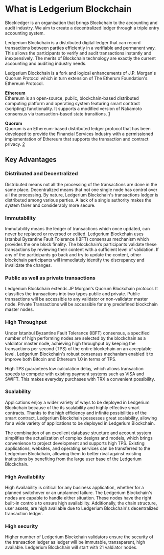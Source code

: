 # **What is Ledgerium Blockchain**
Blockledger is an organisation that brings Blockchain to the accounting and audit industry. We aim to create a decentralized ledger through a triple entry accounting system.

Ledgerium Blockchain is a distributed digital ledger that can record transactions between parties efficiently in a verifiable and permanent way. This allows the participants to verify and audit transactions instantly and inexpensively. The merits of Blockchain technology are exactly the current accounting and auditing industry needs. 

Ledgerium Blockchain is a fork and logical enhancements of J.P. Morgan's Quorum Protocol which in turn extension of The Etherum Foundation's Ethereum Protocol.   

**Ethereum**  
Ethereum is an open-source, public, blockchain-based distributed computing platform and operating system featuring smart contract (scripting) functionality. It supports a modified version of Nakamoto consensus via transaction-based state transitions. [1](#References.md#ethereum-wikipedia)

**Quorum**  
Quorum is an Ethereum-based distributed ledger protocol that has been developed to provide the Financial Services Industry with a permissioned implementation of Ethereum that supports the transaction and contract privacy. [2](#References.md#ethereum-wikipedia)


## **Key Advantages**
### **Distributed and Decentralized**
Distributed means not all the processing of the transactions are done in the same place. Decentralized means that not one single node has control over all the processing. By nature, Ledgerium Blockchain's transactions ledger is distributed among various parties. A lack of a single authority makes the system fairer and considerably more secure. 

### **Immutability**
Immutability means the ledger of transactions which once updated, can never be replaced or reversed or edited. Ledgerium Blockchain uses Istanbul Byzantine Fault Tolerance (IBFT) consensus mechanism which provides the one block finality. The blockchain’s participants validate these transactions by reviewing their content with a sufficient level of validation. If any of the participants go back and try to update the content, other blockchain participants will immediately identify the discrepancy and invalidate the changes. 

### **Public as well as private transactions**
Ledgerium Blockchain extends JP Morgan's Quorum Blockchain protocol. It classifies the transactions into two types public and private. Public transactions will be accessible to any validator or non-validator master node. Private Transactions will be accessible for any predefined blockchain master nodes.

### **High Throughput**
Under Istanbul Byzantine Fault Tolerance (IBFT) consensus, a specified number of high performing nodes are selected by the blockchain as a valdiator master node, achieving high throughput by keeping the transactions per second (TPS) of the entire blockchain on an acceptable level. Ledgerium Blockchain's robust consensus mechanism enabled it to improve both Bitcoin and Ethereum 1.0 in terms of TPS.

High TPS guarantees low calculation delay, which allows transaction speeds to compete with existing payment systems such as VISA and SWIFT. This makes everyday purchases with TRX a convenient possibility.

### **Scalability**
Applications enjoy a wider variety of ways to be deployed in Ledgerium Blockchain because of the its scalability and highly effective smart contracts. Thanks to the high efficiency and infinite possibilities of the smart contract, Ledgerium Blockchain possesses great scalability, allowing for a wide variety of applications to be deployed in Ledgerium Blockchain.

The combination of an excellent database structure and account system simplifies the actualization of complex designs and models, which brings convenience to project development and supports high TPS. Existing applications, websites, and operating services can be transferred to the Ledgerium Blockchain, allowing them to better rival against existing institutions by benefiting from the large user base of the Ledgerium Blockchain.

### **High Availability**
High Availability is critical for any business application, whether for a planned switchover or an unplanned failure. The Ledgerium Blockchain's nodes are capable to handle either situation.  These nodes have the right built-in controls to ensure high availability. Additionally, the chain structure, user assets, are high available due to Ledgerium Blockchain's decentralized transaction ledger.

### **High security**
Higher number of Ledgerium Blockchain validators ensure the security of the transaction ledger as ledger will be immutable, transaparent, high available. Ledgerium Blockchain will start with 21 valdiator nodes. 